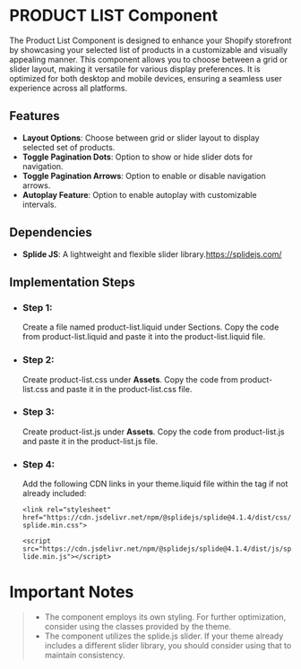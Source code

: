 # PRODUCT LIST Component

The Product List Component is designed to enhance your Shopify storefront by showcasing your selected list of products in a customizable and visually appealing manner. This component allows you to choose between a grid or slider layout, making it versatile for various display preferences. It is optimized for both desktop and mobile devices, ensuring a seamless user experience across all platforms.

## Features

 - **Layout Options**: Choose between grid or slider layout to display selected set of products.
 - **Toggle Pagination Dots**: Option to show or hide slider dots for navigation.
 - **Toggle Pagination Arrows**: Option to enable or disable navigation arrows.
 - **Autoplay Feature**: Option to enable autoplay with customizable intervals.


## Dependencies

 - **Splide JS**: A lightweight and flexible slider library.https://splidejs.com/


## Implementation Steps

  - ### Step 1: 
    Create a file named product-list.liquid under Sections. Copy the code from product-list.liquid and paste it into the product-list.liquid file.
  - ### Step 2:
    Create product-list.css under **Assets**. Copy the code from product-list.css and paste it in the product-list.css file.
  - ### Step 3: 
	  Create product-list.js under **Assets**. Copy the code from product-list.js and paste it in the product-list.js file.
  - ### Step 4:
    Add the following CDN links in your theme.liquid file within the <head> tag if not already included:
    
    `<link rel="stylesheet" href="https://cdn.jsdelivr.net/npm/@splidejs/splide@4.1.4/dist/css/splide.min.css">`
    
    `<script src="https://cdn.jsdelivr.net/npm/@splidejs/splide@4.1.4/dist/js/splide.min.js"></script>`


# Important Notes

>  - The component employs its own styling. For further optimization, consider using the classes provided by the
> theme.
>  - The component utilizes the splide.js slider. If your theme already includes a different slider library, you should consider using that to
> maintain consistency.
